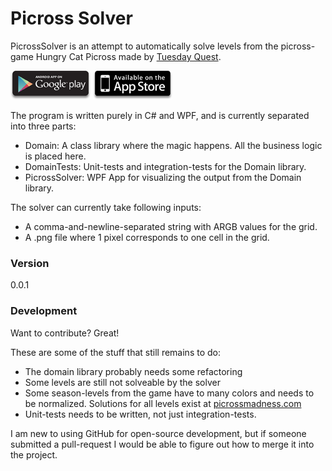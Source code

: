 # Picross Solver

PicrossSolver is an attempt to automatically solve levels from the picross-game Hungry Cat Picross made by [Tuesday Quest][tuesdayQuest].

[![Google Play](Images/google_play.png?raw=true)](http://market.android.com/details?id=com.tuesdayquest.logicart)
[![App Store](Images/app_store.png?raw=true)](https://itunes.apple.com/us/app/hungry-cat-picross/id737744473)

The program is written purely in C# and WPF, and is currently separated into three parts: 
  - Domain: A class library where the magic happens. All the business logic is placed here.
  - DomainTests: Unit-tests and integration-tests for the Domain library.
  - PicrossSolver: WPF App for visualizing the output from the Domain library.

The solver can currently take following inputs:
  - A comma-and-newline-separated string with ARGB values for the grid.
  - A .png file where 1 pixel corresponds to one cell in the grid.

### Version
0.0.1

### Development

Want to contribute? Great!

These are some of the stuff that still remains to do:
  - The domain library probably needs some refactoring
  - Some levels are still not solveable by the solver
  - Some season-levels from the game have to many colors and needs to be normalized. Solutions for all levels exist at [picrossmadness.com][solutions]
  - Unit-tests needs to be written, not just integration-tests.

I am new to using GitHub for open-source development, but if someone submitted a pull-request I would be able to figure out how to merge it into the project.

[//]: # (These are reference links used in the body of this note and get stripped out when the markdown processor does its job. There is no need to format nicely because it shouldn't be seen. Thanks SO - http://stackoverflow.com/questions/4823468/store-comments-in-markdown-syntax)

   [tuesdayQuest]: <http://www.tuesdayquest.com/>
   [solutions]: <http://www.picrossmadness.com/index.php/hungry-cat-picross/hcp-solutions>
